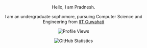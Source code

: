 <p align='center'> Hello, I am Pradnesh.</p>
<p align='center'> I am an undergraduate sophomore, pursuing Computer Science and Engineering from <a href="https://www.iitg.ac.in/">IIT Guwahati</a></p>

<p align='center'>
  <img alt="Profile Views" src="https://komarev.com/ghpvc/?username=PradKalkar&style=flat-square&color=1fff6d" style="max-width:100%;">
</p>
<p align='center'>
  <img alt="GitHub Statistics" src="https://github-readme-stats.vercel.app/api?username=PradKalkar&show_icons=true&title_color=fff&icon_color=79ff97&text_color=9f9f9f&bg_color=151515&include_all_commits=true&count_private=true" style="max-width:100%;">
</p>
